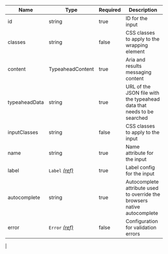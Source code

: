 | Name          | Type                                 | Required | Description                                                              |
| ------------- | ------------------------------------ | -------- | ------------------------------------------------------------------------ |
| id            | string                               | true     | ID for the input                                                         |
| classes       | string                               | false    | CSS classes to apply to the wrapping element                             |
| content       | TypeaheadContent                     | true     | Aria and results messaging content                                       |
| typeaheadData | string                               | true     | URL of the JSON file with the typeahead data that needs to be searched   |
| inputClasses  | string                               | false    | CSS classes to apply to the input                                        |
| name          | string                               | true     | Name attribute for the input                                             |
| label         | `Label` [_(ref)_](/components/label) | true     | Label config for the input                                               |
| autocomplete  | string                               | true     | Autocomplete attribute used to override the browsers native autocomplete |
| error         | `Error` [_(ref)_](/components/error) | false    | Configuration for validation errors                                      |

|
